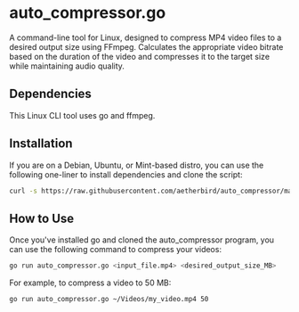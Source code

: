 # auto_compressor.go

A command-line tool for Linux, designed to compress MP4 video files to a desired output size using FFmpeg. Calculates the appropriate video bitrate based on the duration of the video and compresses it to the target size while maintaining audio quality.

## Dependencies

This Linux CLI tool uses go and ffmpeg. 

## Installation

If you are on a Debian, Ubuntu, or Mint-based distro, you can use the following one-liner to install dependencies and clone the script:

```bash
curl -s https://raw.githubusercontent.com/aetherbird/auto_compressor/main/auto_compressor_installer.sh | bash
```

## How to Use

Once you've installed go and cloned the auto_compressor program, you can use the following command to compress your videos:

```bash
go run auto_compressor.go <input_file.mp4> <desired_output_size_MB>
```

For example, to compress a video to 50 MB:

```bash
go run auto_compressor.go ~/Videos/my_video.mp4 50
```

